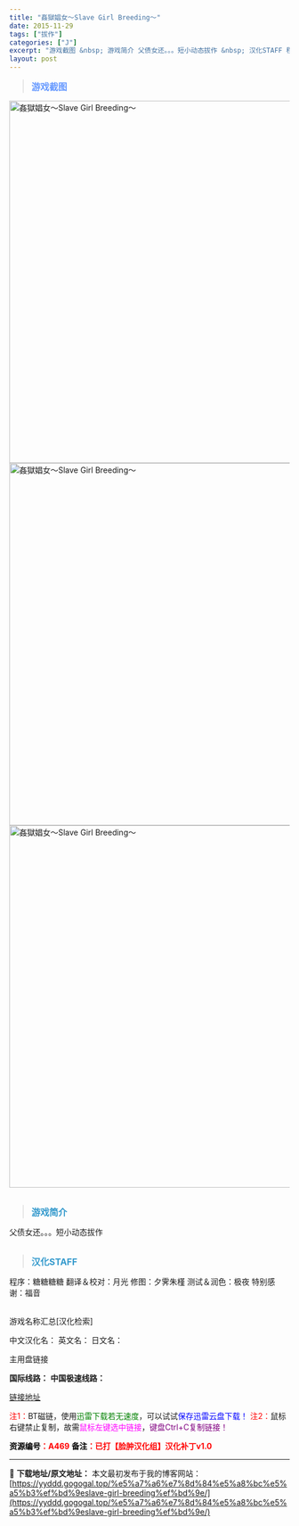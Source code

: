 ```yaml
---
title: "姦獄娼女～Slave Girl Breeding～"
date: 2015-11-29
tags: ["拔作"]
categories: ["J"]
excerpt: "游戏截图 &nbsp; 游戏简介 父债女还。。。短小动态拔作 &nbsp; 汉化STAFF 程序：糖糖糖糖 翻译＆校对：月光 修图：夕霁朱槿 测试＆润色：极夜 特别感谢：福音 &nbsp; 游戏名称汇总[汉化检索] 中文汉化名： 英文名： 日文名： 主用盘链接 国际线路： 中国极速线路： 链接地址 &hellip;"
layout: post
---
```


<div>
<blockquote><b><span style="font-size: 12pt; color: #6699ff;">游戏截图</span></b></blockquote>
<div><img title="点击放大" src="https://yyddd.gogogal.top/wp-content/uploads/2025/04/20250430_6811db1226419.webp" alt="姦獄娼女～Slave Girl Breeding～" width="650" /></div>
<div><img title="点击放大" src="https://yyddd.gogogal.top/wp-content/uploads/2025/04/20250430_6811db1388f99.webp" alt="姦獄娼女～Slave Girl Breeding～" width="650" /></div>
<div><img title="点击放大" src="https://yyddd.gogogal.top/wp-content/uploads/2025/04/20250430_6811db1510959.webp" alt="姦獄娼女～Slave Girl Breeding～" width="650" /></div>
&nbsp;
<blockquote><b><span style="font-size: 12pt; color: #3399cc;">游戏简介</span></b></blockquote>
<div>父债女还。。。短小动态拔作</div>
&nbsp;
<blockquote><b><span style="font-size: 12pt; color: #3399cc;">汉化STAFF</span></b></blockquote>
<div>程序：糖糖糖糖
翻译＆校对：月光
修图：夕霁朱槿
测试＆润色：极夜
特别感谢：福音</div>
&nbsp;

游戏名称汇总[汉化检索]

中文汉化名：
英文名：
日文名：
</div>
<div class="panel panel-primary">
<div class="panel-heading">主用盘链接</div>
<div class="panel-body">

<b>国际线路：</b>
<b>中国极速线路：</b>

<!--wechatfans start-->

<a href="https://pan.xunlei.com/s/VORYSMGSC80T-hG2945dXCqbA1?pwd=huec#">链接地址</a>

<!--wechatfans end-->
<span style="color: #ff0000;">注1：</span>BT磁链，使用<span style="color: #008000;">迅雷下载若无速度</span>，可以试试<span style="color: #0000ff;">保存迅雷云盘下载！</span>
<span style="color: #ff0000;">注2：</span>鼠标右键禁止复制，故需<span style="color: #ff00ff;">鼠标左键选中链接</span>，<span style="color: #800080;">键盘Ctrl+C复制链接！</span>

</div>
<div class="panel-footer"><span style="color: #ff0000;"><b><span style="color: #000000;">资源编号</span>：A469</b></span>
<span style="color: #ff0000;"><b><span style="color: #000000;">备注</span>：已打【脸肿汉化组】汉化补丁v1.0</b></span></div>
</div>

---
📖 **下载地址/原文地址：** 本文最初发布于我的博客网站：[https://yyddd.gogogal.top/%e5%a7%a6%e7%8d%84%e5%a8%bc%e5%a5%b3%ef%bd%9eslave-girl-breeding%ef%bd%9e/](https://yyddd.gogogal.top/%e5%a7%a6%e7%8d%84%e5%a8%bc%e5%a5%b3%ef%bd%9eslave-girl-breeding%ef%bd%9e/)
